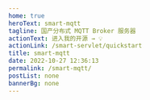 ```yaml
---
home: true
heroText: smart-mqtt
tagline: 国产分布式 MQTT Broker 服务器
actionText: 进入我的开源 → 💡
actionLink: /smart-servlet/quickstart
title: smart-mqtt
date: 2022-10-27 12:36:13
permalink: /smart-mqtt/
postList: none
bannerBg: none
---
```

